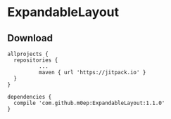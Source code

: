 # ExpandableLayout

## Download

    allprojects {
      repositories {
			  ...
			  maven { url 'https://jitpack.io' }
      }
    }

    dependencies {
      compile 'com.github.m0ep:ExpandableLayout:1.1.0'
    }
